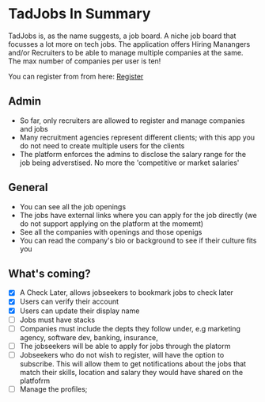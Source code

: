 # TadJobs In Summary

TadJobs is, as the name suggests, a job board. A niche job board that focusses a lot more on tech jobs. The application offers Hiring Manangers and/or Recruiters to be able to manage multiple companies at the same. The max number of companies per user is ten!

You can register from from here: [Register](tadjobs.vercel.app/auth/login)

## Admin

- So far, only recruiters are allowed to register and manage companies and jobs
- Many recruitment agencies represent different clients; with this app you do not need to create multiple users for the clients
- The platform enforces the admins to disclose the salary range for the job being adverstised. No more the 'competitive or market salaries'

## General

- You can see all the job openings
- The jobs have external links where you can apply for the job directly (we do not support applying on the platform at the momemt)
- See all the companies with openings and those openigs
- You can read the company's bio or background to see if their culture fits you

## What's coming?

- [x] A Check Later, allows jobseekers to bookmark jobs to check later
- [x] Users can verify their account
- [x] Users can update their display name
- [ ] Jobs must have stacks
- [ ] Companies must include the depts they follow under, e.g marketing agency, software dev, banking, insurance,
- [ ] The jobseekers will be able to apply for jobs through the platorm
- [ ] Jobseekers who do not wish to register, will have the option to subscribe. This will allow them to get notifications about the jobs that match their skills, location and salary they would have shared on the platfofrm
- [ ] Manage the profiles;
